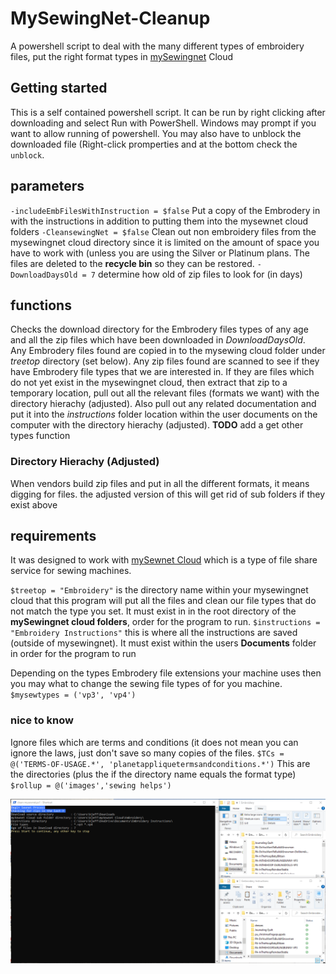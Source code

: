 # MySewingNet-Cleanup
A powershell script to deal with the many different types of embroidery files, put the right format types in [mySewingnet](https://mysewnet.com/) Cloud

## Getting started
This is a self contained powershell script.  It can be run by right clicking after downloading and select Run with PowerShell.  Windows may prompt if you want to allow running of powershell.  You may also have to unblock the downloaded file (Right-click promperties and at the bottom check the `unblock`.

## parameters
`-includeEmbFilesWithInstruction = $false` Put a copy of the Embrodery in with the instructions in addition to putting them into the mysewnet cloud folders
`-CleansewingNet = $false`  Clean out non embroidery files from the mysewingnet cloud directory since it is limited on the amount of space you have to work with (unless you are using the Silver or Platinum plans.  The files are deleted to the **recycle bin** so they can be restored.
`-DownloadDaysOld = 7`  determine how old of zip files to look for (in days) 

## functions

Checks the download directory for the Embrodery files types of any age and all the zip files which have been downloaded in *DownloadDaysOld*.  
Any Embrodery files found are copied in to the mysewing cloud folder under *treetop* directory (set below).
Any zip files found are scanned to see if they have Embrodery file types that we are interested in.  If they are files which do not yet exist in the
mysewingnet cloud, then extract that zip to a temporary location, pull out all the relevant files (formats we want) with the directory hierachy (adjusted).  Also pull out any related documentation and put it into the *instructions* folder location within the user documents on the computer with the directory hierachy (adjusted).
**TODO** add a get other types function

### Directory Hierachy (Adjusted)
When vendors build zip files and put in all the different formats, it means digging for files.  the adjusted version of this will get rid of sub folders if they exist above 

## requirements

It was designed to work with [mySewnet Cloud](https://cloud.mysewnet.com/) which is a type of file share service for sewing machines.

`$treetop = "Embroidery"` is the directory name within your mysewingnet cloud that this program will put all the files and clean our file types that do not match the type you set.  It must exist in in the root directory of the **mySewingnet cloud folders**, order for the program to run.
`$instructions = "Embroidery Instructions"`  this is where all the instructions are saved (outside of mysewingnet).  It must exist within the users **Documents** folder in order for the program to run

Depending on the types Embrodery file extensions your machine uses then you may what to change the sewing file types of for you machine.
`$mysewtypes = ('vp3', 'vp4')`


### nice to know

Ignore files which are terms and conditions (it does not mean you can ignore the laws, just don't save so many copies of the files.
`$TCs = @('TERMS-OF-USAGE.*', 'planetappliquetermsandconditions.*')`
This are the directories (plus the if the directory name equals the format type)
`$rollup = @('images','sewing helps')`


![powershell running](docs/2022-01-01_13-53-31.gif)
